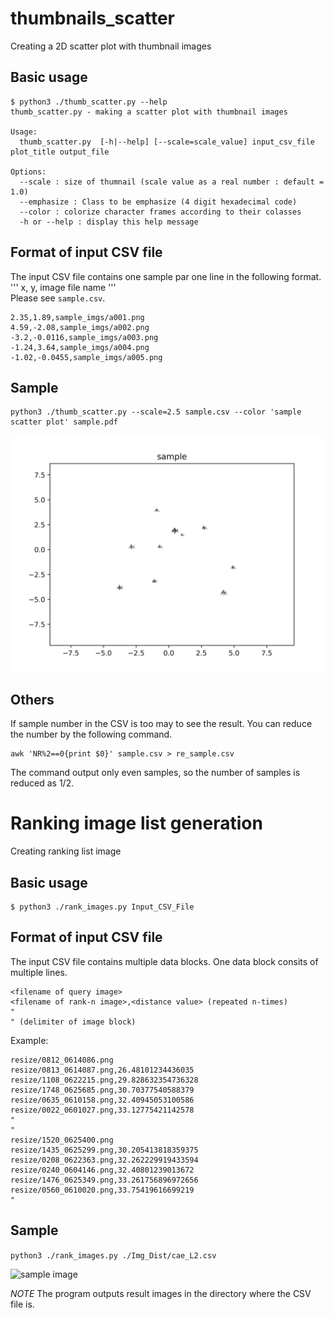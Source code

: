 # thumbnails_scatter
Creating a 2D scatter plot with thumbnail images

## Basic usage
    $ python3 ./thumb_scatter.py --help
    thumb_scatter.py - making a scatter plot with thumbnail images
    
    Usage:
      thumb_scatter.py	[-h|--help] [--scale=scale_value] input_csv_file plot_title output_file
    
    Options:
      --scale : size of thumnail (scale value as a real number : default = 1.0)
      --emphasize : Class to be emphasize (4 digit hexadecimal code)
      --color : colorize character frames according to their colasses
      -h or --help : display this help message

## Format of input CSV file
The input CSV file contains one sample par one line in the following format.  
''' x, y, image file name '''  
Please see `sample.csv`.

    2.35,1.89,sample_imgs/a001.png
    4.59,-2.08,sample_imgs/a002.png
    -3.2,-0.0116,sample_imgs/a003.png
    -1.24,3.64,sample_imgs/a004.png
    -1.02,-0.0455,sample_imgs/a005.png

## Sample

    python3 ./thumb_scatter.py --scale=2.5 sample.csv --color 'sample scatter plot' sample.pdf

![sample image](https://github.com/uchidalab/thumbnails_scatter/blob/master/sample.png "サンプル")

## Others
If sample number in the CSV is too may to see the result. You can reduce the number by the following command.

    awk 'NR%2==0{print $0}' sample.csv > re_sample.csv

The command output only even samples, so the number of samples is reduced as 1/2.


# Ranking image list generation
Creating ranking list image

## Basic usage

    $ python3 ./rank_images.py Input_CSV_File

## Format of input CSV file
The input CSV file contains multiple data blocks.
One data block consits of multiple lines.

    <filename of query image>
    <filename of rank-n image>,<distance value> (repeated n-times)
    "
    " (delimiter of image block)

Example:

    resize/0812_0614086.png
    resize/0813_0614087.png,26.48101234436035
    resize/1108_0622215.png,29.828632354736328
    resize/1748_0625685.png,30.70377540588379
    resize/0635_0610158.png,32.40945053100586
    resize/0022_0601027.png,33.12775421142578
    "
    "
    resize/1520_0625400.png
    resize/1435_0625299.png,30.205413818359375
    resize/0208_0622363.png,32.262229919433594
    resize/0240_0604146.png,32.40801239013672
    resize/1476_0625349.png,33.261756896972656
    resize/0560_0610020.png,33.75419616699219
    "

## Sample

```python3 ./rank_images.py ./Img_Dist/cae_L2.csv```

![sample image](https://github.com/uchidalab/thumbnails_scatter/blob/master/cae_L2_000.png "サンプル")

*NOTE* The program outputs result images in the directory where the CSV file is.
